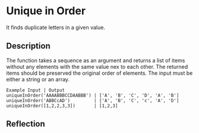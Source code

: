 # Unique in Order

It finds duplicate letters in a given value.

## Description

The function takes a sequence as an argument and returns a list of items without any elements with the same value nex to each other.
The returned items should be preserved the original order of elements. 
The input must be either a string or an array. 

```
Example Input | Output
uniqueInOrder('AAAABBBCCDAABBB') | ['A', 'B', 'C', 'D', 'A', 'B']
uniqueInOrder('ABBCcAD')         | ['A', 'B', 'C', 'c', 'A', 'D']
uniqueInOrder([1,2,2,3,3])       | [1,2,3]
```

## Reflection
